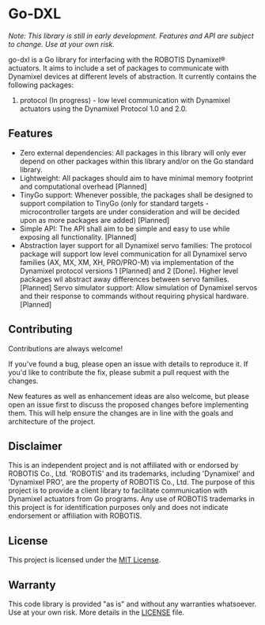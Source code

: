 # Go-DXL

*Note: This library is still in early development. Features and API are subject to change. Use at your own risk.*

go-dxl is a Go library for interfacing with the ROBOTIS Dynamixel® actuators. It aims to include a set of packages to communicate with Dynamixel devices at different levels of abstraction. It currently contains the following packages:

1. protocol (In progress) - low level communication with Dynamixel actuators  using the Dynamixel Protocol 1.0 and 2.0.

## Features

- Zero external dependencies: All packages in this library will only ever depend on other packages within this library and/or on the Go standard library.
- Lightweight: All packages should aim to have minimal memory footprint and computational overhead [Planned]
- TinyGo support: Whenever possible, the packages shall be designed to support compilation to TinyGo (only for standard targets - microcontroller targets are under consideration and will be decided upon as more packages are added) [Planned]
- Simple API: The API shall aim to be simple and easy to use while exposing all functionality. [Planned]
- Abstraction layer support for all Dynamixel servo families: The protocol package will support low level communication for all Dynamixel servo families (AX, MX, XM, XH, PRO/PRO-M) via implementation of the Dynamixel protocol versions 1 [Planned] and 2 [Done]. Higher level packages wil abstract away differences between servo families. [Planned]
Servo simulator support: Allow simulation of Dynamixel servos and their response to commands without requiring physical hardware. [Planned]

## Contributing

Contributions are always welcome!

If you've found a bug, please  open an issue with details to reproduce it. If you'd like to contribute the fix, please submit a pull request with the changes.

New features as well as enhancement ideas are also welcome, but please open an issue first to discuss the proposed changes before implementing them. This will help ensure the changes are in line with the goals and architecture of the project.

## Disclaimer

This is an independent project and is not affiliated with or endorsed by ROBOTIS Co., Ltd. 'ROBOTIS' and its trademarks, including 'Dynamixel' and 'Dynamixel PRO', are the property of ROBOTIS Co., Ltd. The purpose of this project is to provide a client library to facilitate communication with Dynamixel actuators from Go programs. Any use of ROBOTIS trademarks in this project is for identification purposes only and does not indicate endorsement or affiliation with ROBOTIS.

## License

This project is licensed under the [MIT License](LICENSE).

## Warranty

This code library is provided "as is" and without any warranties whatsoever. Use at your own risk. More details in the [LICENSE](LICENSE) file.
